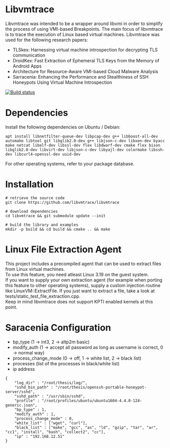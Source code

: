 Libvmtrace
===========


Libvmtrace was intended to be a wrapper around libvmi in order to
simplify the process of using VMI-based Breakpoints. The main focus
of libvmtrace is to trace the execution of Linux based virtual machines.
Libvmtrace was used for the following research papers:

* TLSkex: Harnessing virtual machine introspection for decrypting TLS communication
* DroidKex: Fast Extraction of Ephemeral TLS Keys from the Memory of Android Apps
* Architecture for Resource-Aware VMI-based Cloud Malware Analysis
* Sarracenia: Enhancing the Performance and Stealthiness of SSH Honeypots Using Virtual Machine Introspection

[![Build status](https://travis-ci.org/libvmtrace/libvmtrace.svg?branch=master)](https://travis-ci.org/libvmtrace/libvmtrace)


Dependencies
============

Install the following dependencies on Ubuntu / Debian:

```
apt install libnetfilter-queue-dev libpcap-dev g++ libboost-all-dev automake libtool git libglib2.0-dev g++ libjson-c-dev libxen-dev byacc make netcat libelf-dev libssl-dev flex libdwarf-dev cmake flex bison libglib2.0-dev libvirt-dev libjson-c-dev libyajl-dev colormake libssh-dev libcurl4-openssl-dev uuid-dev
```

For other operating systems, refer to your package database.

Installation
============

```
# retrieve the source code
git clone https://github.com/libvmtrace/libvmtrace

# download dependencies
cd libvmtrace && git submodule update --init

# build the library and examples
mkdir -p build && cd build && cmake .. && make
```

Linux File Extraction Agent
=======

This project includes a precompiled agent that can be used to extract files from Linux virtual machines.\
To use this feature, you need atleast Linux 3.19 on the guest system.\
If you want to supply your own extraction agent (for example when porting this feature to other operating systems), supply a custom injection routine like LinuxVM::ExtractFile.
If you just want to extract a file, take a look at tests/static_test_file_extraction.cpp.\
Keep in mind libvmtrace does not support KPTI enabled kernels at this point.

Saracenia Configuration
=======

* bp_type (1 -> int3, 2 -> altp2m basic)
* modify_auth (1 -> accept all password as long as username is correct, 0 -> normal way)
* process_change_mode (0 -> off, 1 -> white list, 2 -> black list)
* processes (list of the processes in black/white list)
* ip address

```
{
	"log_dir" : "/root/thesis/log/",
	"sshd_bin_path" : "/root/thesis/openssh-portable-honeypot-server/sshd",
	"sshd_path" : "/usr/sbin/sshd",
	"profile" : "/root/profiles/ubuntu/ubuntu1604-4.4.0-124-generic.json",
	"bp_type" : 1,
	"modify_auth" : 1,
	"process_change_mode" : 0,
	"white_list" : ["wget", "curl"],
	"black_list" : ["make", "gcc", "as", "ld", "gzip", "tar", "ar", "cc1", "install", "bash", "collect2", "cc"],
	"ip" : "192.168.12.51"
}
```
